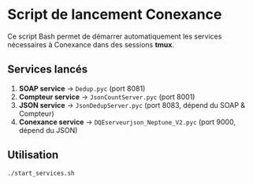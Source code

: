 # Script de lancement Conexance

Ce script Bash permet de démarrer automatiquement les services nécessaires à Conexance dans des sessions **tmux**.

## Services lancés
1. **SOAP service** → `Dedup.pyc` (port 8081)  
2. **Compteur service** → `JsonCountServer.pyc` (port 8001)  
3. **JSON service** → `JsonDedupServer.pyc` (port 8083, dépend du SOAP & Compteur)  
4. **Conexance service** → `DQEserveurjson_Neptune_V2.pyc` (port 9000, dépend du JSON)  

## Utilisation
```bash
./start_services.sh

